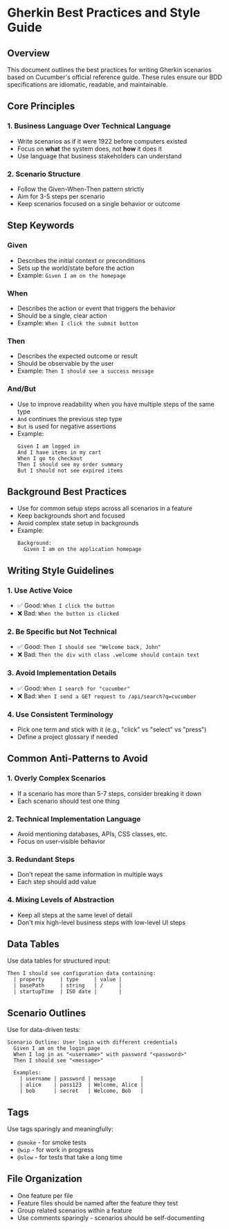 # Gherkin Best Practices and Style Guide

## Overview
This document outlines the best practices for writing Gherkin scenarios based on Cucumber's official reference guide. These rules ensure our BDD specifications are idiomatic, readable, and maintainable.

## Core Principles

### 1. Business Language Over Technical Language
- Write scenarios as if it were 1922 before computers existed
- Focus on **what** the system does, not **how** it does it
- Use language that business stakeholders can understand

### 2. Scenario Structure
- Follow the Given-When-Then pattern strictly
- Aim for 3-5 steps per scenario
- Keep scenarios focused on a single behavior or outcome

## Step Keywords

### Given
- Describes the initial context or preconditions
- Sets up the world/state before the action
- Example: `Given I am on the homepage`

### When
- Describes the action or event that triggers the behavior
- Should be a single, clear action
- Example: `When I click the submit button`

### Then
- Describes the expected outcome or result
- Should be observable by the user
- Example: `Then I should see a success message`

### And/But
- Use to improve readability when you have multiple steps of the same type
- `And` continues the previous step type
- `But` is used for negative assertions
- Example: 
  ```gherkin
  Given I am logged in
  And I have items in my cart
  When I go to checkout
  Then I should see my order summary
  But I should not see expired items
  ```

## Background Best Practices
- Use for common setup steps across all scenarios in a feature
- Keep backgrounds short and focused
- Avoid complex state setup in backgrounds
- Example:
  ```gherkin
  Background:
    Given I am on the application homepage
  ```

## Writing Style Guidelines

### 1. Use Active Voice
- ✅ Good: `When I click the button`
- ❌ Bad: `When the button is clicked`

### 2. Be Specific but Not Technical
- ✅ Good: `Then I should see "Welcome back, John"`
- ❌ Bad: `Then the div with class .welcome should contain text`

### 3. Avoid Implementation Details
- ✅ Good: `When I search for "cucumber"`
- ❌ Bad: `When I send a GET request to /api/search?q=cucumber`

### 4. Use Consistent Terminology
- Pick one term and stick with it (e.g., "click" vs "select" vs "press")
- Define a project glossary if needed

## Common Anti-Patterns to Avoid

### 1. Overly Complex Scenarios
- If a scenario has more than 5-7 steps, consider breaking it down
- Each scenario should test one thing

### 2. Technical Implementation Language
- Avoid mentioning databases, APIs, CSS classes, etc.
- Focus on user-visible behavior

### 3. Redundant Steps
- Don't repeat the same information in multiple ways
- Each step should add value

### 4. Mixing Levels of Abstraction
- Keep all steps at the same level of detail
- Don't mix high-level business steps with low-level UI steps

## Data Tables
Use data tables for structured input:
```gherkin
Then I should see configuration data containing:
  | property     | type     | value |
  | basePath     | string   | /     |
  | startupTime  | ISO date |       |
```

## Scenario Outlines
Use for data-driven tests:
```gherkin
Scenario Outline: User login with different credentials
  Given I am on the login page
  When I log in as "<username>" with password "<password>"
  Then I should see "<message>"

  Examples:
    | username | password | message        |
    | alice    | pass123  | Welcome, Alice |
    | bob      | secret   | Welcome, Bob   |
```

## Tags
Use tags sparingly and meaningfully:
- `@smoke` - for smoke tests
- `@wip` - for work in progress
- `@slow` - for tests that take a long time

## File Organization
- One feature per file
- Feature files should be named after the feature they test
- Group related scenarios within a feature
- Use comments sparingly - scenarios should be self-documenting